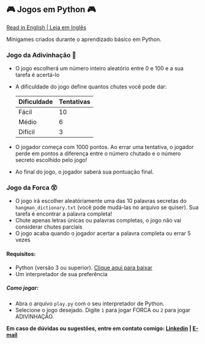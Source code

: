 ## 🎮 Jogos em Python 🎮

[Read in English | Leia em Inglês](https://github.com/molusca/Python/blob/master/python_games/README.md)

Minigames criados durante o aprendizado básico em Python.

### Jogo da Adivinhação 🎯
- O jogo escolherá um número inteiro aleatório entre 0 e 100 e a sua tarefa é acertá-lo
- A dificuldade do jogo define quantos chutes você pode dar:

    |Dificuldade|Tentativas|
    |---|---|
    |Fácil | 10| 
    |Médio | 6|
    |Difícil | 3|

- O jogador começa com 1000 pontos. Ao errar uma tentativa, o jogador perde em pontos a diferença entre o número chutado e o número secreto escolhido pelo jogo!
- Ao final do jogo, o jogador saberá sua pontuação final.

### Jogo da Forca 😵
- O jogo irá escolher aleatóriamente uma das 10 palavras secretas do `hangman_dictionary.txt` (você pode mudá-las no arquivo se quiser). Sua tarefa é encontrar a palavra completa!
- Chute apenas letras únicas ou palavras completas, o jogo não vai considerar chutes parciais
- O jogo acaba quando o jogador acertar a palavra completa ou errar 5 vezes

#### Requisitos:
- Python (versão 3 ou superior). [Clique aqui para baixar](https://www.python.org/downloads/)
- Um interpretador de sua preferência

##### Como jogar: 
- Abra o arquivo `play.py` com o seu interpretador de Python.
- Selecione o jogo desejado. Digite `1` para jogar FORCA ou `2` para jogar ADIVINHAÇÃO.

**Em caso de dúvidas ou sugestões, entre em contato comigo: [Linkedin](https://www.linkedin.com/in/lucas-r-freitas/) | [E-mail](mailto:pro.lucasrfreitas@gmail.com)**
